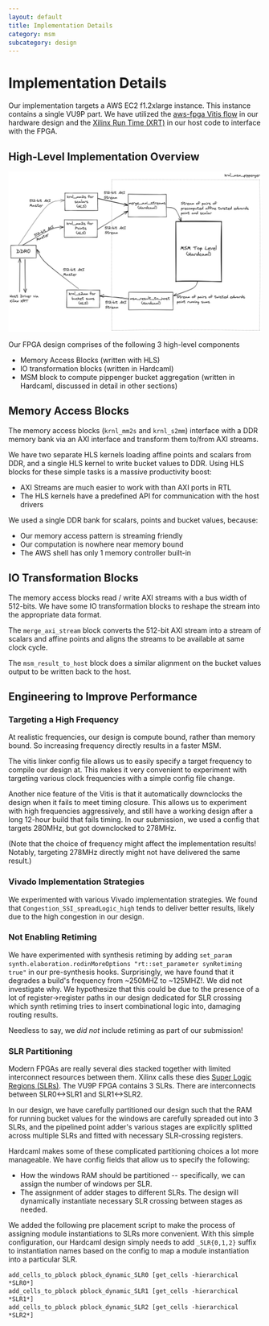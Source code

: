 ```yaml
---
layout: default
title: Implementation Details
category: msm
subcategory: design
---
```


# Implementation Details

Our implementation targets a AWS EC2 f1.2xlarge instance. This instance
contains a single VU9P part. We have utilized the [aws-fpga Vitis
flow](https://github.com/aws/aws-fpga/blob/master/Vitis/README.md) in our
hardware design and the [Xilinx Run Time (XRT)](https://github.com/Xilinx/XRT)
in our host code to interface with the FPGA.

## High-Level Implementation Overview

![](/images/msm-block-diagram-new.png)

Our FPGA design comprises of the following 3 high-level components

- Memory Access Blocks (written with HLS)
- IO transformation blocks (written in Hardcaml)
- MSM block to compute pippenger bucket aggregation (written in Hardcaml,
  discussed in detail in other sections)

## Memory Access Blocks

The memory access blocks (`krnl_mm2s` and `krnl_s2mm`) interface with a
DDR memory bank via an AXI interface and transform them to/from AXI
streams.

We have two separate HLS kernels loading affine points and scalars from DDR,
and a single HLS kernel to write bucket values to DDR. Using HLS blocks
for these simple tasks is a massive productivity boost:

- AXI Streams are much easier to work with than AXI ports in RTL
- The HLS kernels have a predefined API for communication with the host drivers

We used a single DDR bank for scalars, points and bucket values, because:

- Our memory access pattern is streaming friendly
- Our computation is nowhere near memory bound
- The AWS shell has only 1 memory controller built-in

## IO Transformation Blocks

The memory access blocks read / write AXI streams with a bus width of
512-bits. We have some IO transformation blocks to reshape the stream into
the appropriate data format.

The `merge_axi_stream` block converts the 512-bit AXI stream into a stream of
scalars and affine points and aligns the streams to be available at same clock cycle.

The `msm_result_to_host` block does a similar alignment on the bucket values
output to be written back to the host.

## Engineering to Improve Performance

### Targeting a High Frequency

At realistic frequencies, our design is compute bound, rather than memory bound.
So increasing frequency directly results in a faster MSM.

The vitis linker config file allows us to easily specify a target frequency
to compile our design at. This makes it very convenient to experiment with
targeting various clock frequencies with a simple config file change.

Another nice feature of the Vitis is that it automatically downclocks the
design when it fails to meet timing closure. This allows us to experiment
with high frequencies aggressively, and still have a working design after a
long 12-hour build that fails timing. In our submission, we used a config that
targets 280MHz, but got downclocked to 278MHz.

(Note that the choice of frequency might affect the implementation results!
Notably, targeting 278MHz directly might not have delivered the same result.)

### Vivado Implementation Strategies

We experimented with various Vivado implementation strategies. We found that
`Congestion_SSI_spreadLogic_high` tends to deliver better results, likely
due to the high congestion in our design.

### Not Enabling Retiming

We have experimented with synthesis retiming by adding
`set_param synth.elaboration.rodinMoreOptions "rt::set_parameter synRetiming true"`
in our pre-synthesis hooks. Surprisingly, we have found that it degrades a
build's frequency from ~250MHZ to ~125MHZ!. We did not investigate why. We
hypothesize that this could be due to the presence of a lot of
register->register paths in our design dedicated for SLR crossing which synth
retiming tries to insert combinational logic into, damaging routing results.

Needless to say, we _did not_ include retiming as part of our submission!

### SLR Partitioning

Modern FPGAs are really several dies stacked together with limited interconnect
resources between them. Xilinx calls these dies [Super Logic Regions
(SLRs)](https://docs.xilinx.com/r/2021.2-English/ug949-vivado-design-methodology/Super-Logic-Region-SLR).
The VU9P FPGA contains 3 SLRs. There are interconnects between SLR0<->SLR1 and
SLR1<->SLR2.

In our design, we have carefully partitioned our design such that the RAM for
running bucket values for the windows are carefully spreaded out into 3 SLRs,
and the pipelined point adder's various stages are explicitly splitted across
multiple SLRs and fitted with necessary SLR-crossing registers.

Hardcaml makes some of these complicated partitioning choices a lot more manageable. We
have config fields that allow us to specify the following:

- How the windows RAM should be partitioned -- specifically, we can assign the
  number of windows per SLR.
- The assignment of adder stages to different SLRs. The design will dynamically
  instantiate necessary SLR crossing between stages as needed.

We added the following pre placement script to make the process of assigning
module instantiations to SLRs more convenient. With this simple configuration,
our Hardcaml design simply needs to add `_SLR{0,1,2}` suffix to instantiation
names based on the config to map a module instantiation into a particular SLR.

```
add_cells_to_pblock pblock_dynamic_SLR0 [get_cells -hierarchical *SLR0*]
add_cells_to_pblock pblock_dynamic_SLR1 [get_cells -hierarchical *SLR1*]
add_cells_to_pblock pblock_dynamic_SLR2 [get_cells -hierarchical *SLR2*]
```
